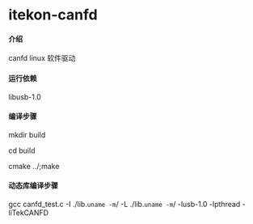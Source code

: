 # itekon-canfd

#### 介绍
canfd linux 软件驱动

#### 运行依赖
libusb-1.0

#### 编译步骤

mkdir build

cd build

cmake ../;make

#### 动态库编译步骤

gcc canfd_test.c -I ./lib.`uname -m`/ -L ./lib.`uname -m`/ -lusb-1.0 -lpthread -liTekCANFD

